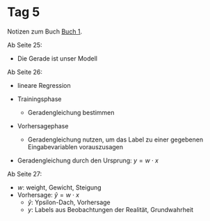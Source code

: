 # Tag 5

Notizen zum Buch [Buch 1](../Buch1.md).

Ab Seite 25:
* Die Gerade ist unser Modell

Ab Seite 26:
* lineare Regression
* Trainingsphase
  - Geradengleichung bestimmen
* Vorhersagephase
  - Geradengleichung nutzen, um das Label zu einer gegebenen Eingabevariablen vorauszusagen

* Geradengleichung durch den Ursprung: $y = w \cdot x$

Ab Seite 27:
* $w$: weight, Gewicht, Steigung
* Vorhersage: $\hat{y} = w \cdot x$
  - $\hat{y}$: Ypsilon-Dach, Vorhersage
  - $y$: Labels aus Beobachtungen der Realität, Grundwahrheit
